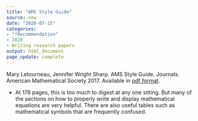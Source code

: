 ```yaml
---
title: "AMS Style Guide"
source: new
date: "2020-07-15"
categories:
- "*Recommendation"
- 2020
- Writing research papers
output: html_document
page_update: complete
---
```


Mary Letourneau, Jennifer Wright Sharp. AMS Style Guide. Journals. American Mathematical Society 2017. Available in [pdf format](https://www.ams.org/publications/authors/AMS-StyleGuide-online.pdf).

<!---More--->

+ At 178 pages, this is too much to digest at any one sitting. But many of the sections on how to properly write and display mathematical equations are very helpful. There are also useful tables such as mathematical symbols that are frequently confused.
